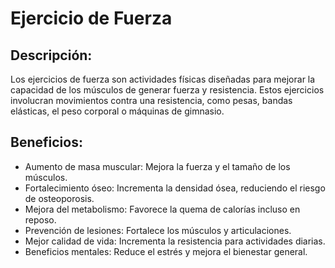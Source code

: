 # Ejercicio de Fuerza

## Descripción:
Los ejercicios de fuerza son actividades físicas diseñadas para mejorar la capacidad de los músculos de generar fuerza y resistencia. Estos ejercicios involucran movimientos contra una resistencia, como pesas, bandas elásticas, el peso corporal o máquinas de gimnasio.

## Beneficios:
- Aumento de masa muscular: Mejora la fuerza y el tamaño de los músculos.
- Fortalecimiento óseo: Incrementa la densidad ósea, reduciendo el riesgo de osteoporosis.
- Mejora del metabolismo: Favorece la quema de calorías incluso en reposo.
- Prevención de lesiones: Fortalece los músculos y articulaciones.
- Mejor calidad de vida: Incrementa la resistencia para actividades diarias.
- Beneficios mentales: Reduce el estrés y mejora el bienestar general.